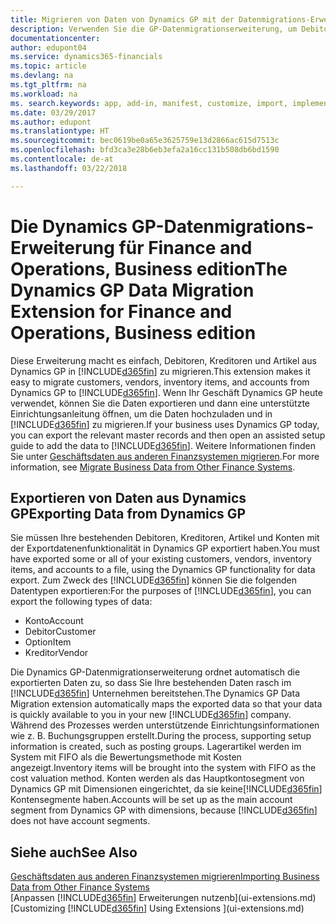 ```yaml
---
title: Migrieren von Daten von Dynamics GP mit der Datenmigrations-Erweiterung | Microsoft Docs
description: Verwenden Sie die GP-Datenmigrationserweiterung, um Debitoren, Kreditoren, Artikel und Konten von Dynamics GP auf Finance and Operations, Business edition zu migrieren.
documentationcenter: 
author: edupont04
ms.service: dynamics365-financials
ms.topic: article
ms.devlang: na
ms.tgt_pltfrm: na
ms.workload: na
ms. search.keywords: app, add-in, manifest, customize, import, implement
ms.date: 03/29/2017
ms.author: edupont
ms.translationtype: HT
ms.sourcegitcommit: bec0619be0a65e3625759e13d2866ac615d7513c
ms.openlocfilehash: bfd3ca3e28b6eb3efa2a16cc131b508db6bd1590
ms.contentlocale: de-at
ms.lasthandoff: 03/22/2018

---
```

# <a name="the-dynamics-gp-data-migration-extension-for-finance-and-operations-business-edition"></a><span data-ttu-id="c3fca-103">Die Dynamics GP-Datenmigrations-Erweiterung für Finance and Operations, Business edition</span><span class="sxs-lookup"><span data-stu-id="c3fca-103">The Dynamics GP Data Migration Extension for Finance and Operations, Business edition</span></span> 
<span data-ttu-id="c3fca-104">Diese Erweiterung macht es einfach, Debitoren, Kreditoren und Artikel aus Dynamics GP in [!INCLUDE[d365fin](includes/d365fin_md.md)] zu migrieren.</span><span class="sxs-lookup"><span data-stu-id="c3fca-104">This extension makes it easy to migrate customers, vendors, inventory items, and accounts from Dynamics GP to [!INCLUDE[d365fin](includes/d365fin_md.md)].</span></span> <span data-ttu-id="c3fca-105">Wenn Ihr Geschäft Dynamics GP heute verwendet, können Sie die Daten exportieren und dann eine unterstützte Einrichtungsanleitung öffnen, um die Daten hochzuladen und in [!INCLUDE[d365fin](includes/d365fin_md.md)] zu migrieren.</span><span class="sxs-lookup"><span data-stu-id="c3fca-105">If your business uses Dynamics GP today, you can export the relevant master records and then open an assisted setup guide to add the data to [!INCLUDE[d365fin](includes/d365fin_md.md)].</span></span> <span data-ttu-id="c3fca-106">Weitere Informationen finden Sie unter [Geschäftsdaten aus anderen Finanzsystemen migrieren](upload-data.md).</span><span class="sxs-lookup"><span data-stu-id="c3fca-106">For more information, see [Migrate Business Data from Other Finance Systems](upload-data.md).</span></span>

## <a name="exporting-data-from-dynamics-gp"></a><span data-ttu-id="c3fca-107">Exportieren von Daten aus Dynamics GP</span><span class="sxs-lookup"><span data-stu-id="c3fca-107">Exporting Data from Dynamics GP</span></span>
<span data-ttu-id="c3fca-108">Sie müssen Ihre bestehenden Debitoren, Kreditoren, Artikel und Konten mit der Exportdatenenfunktionalität in Dynamics GP exportiert haben.</span><span class="sxs-lookup"><span data-stu-id="c3fca-108">You must have exported some or all of your existing customers, vendors, inventory items, and accounts to a file, using the Dynamics GP functionality for data export.</span></span> <span data-ttu-id="c3fca-109">Zum Zweck des [!INCLUDE[d365fin](includes/d365fin_md.md)] können Sie die folgenden Datentypen exportieren:</span><span class="sxs-lookup"><span data-stu-id="c3fca-109">For the purposes of [!INCLUDE[d365fin](includes/d365fin_md.md)], you can export the following types of data:</span></span>

* <span data-ttu-id="c3fca-110">Konto</span><span class="sxs-lookup"><span data-stu-id="c3fca-110">Account</span></span>  
* <span data-ttu-id="c3fca-111">Debitor</span><span class="sxs-lookup"><span data-stu-id="c3fca-111">Customer</span></span>  
* <span data-ttu-id="c3fca-112">Option</span><span class="sxs-lookup"><span data-stu-id="c3fca-112">Item</span></span>  
* <span data-ttu-id="c3fca-113">Kreditor</span><span class="sxs-lookup"><span data-stu-id="c3fca-113">Vendor</span></span>  

<span data-ttu-id="c3fca-114">Die Dynamics GP-Datenmigrationserweiterung ordnet automatisch die exportierten Daten zu, so dass Sie Ihre bestehenden Daten rasch im [!INCLUDE[d365fin](includes/d365fin_md.md)] Unternehmen bereitstehen.</span><span class="sxs-lookup"><span data-stu-id="c3fca-114">The Dynamics GP Data Migration extension automatically maps the exported data so that your data is quickly available to you in your new [!INCLUDE[d365fin](includes/d365fin_md.md)] company.</span></span> <span data-ttu-id="c3fca-115">Während des Prozesses werden unterstützende Einrichtungsinformationen wie z. B. Buchungsgruppen erstellt.</span><span class="sxs-lookup"><span data-stu-id="c3fca-115">During the process, supporting setup information is created, such as posting groups.</span></span> <span data-ttu-id="c3fca-116">Lagerartikel werden im System mit FIFO als die Bewertungsmethode mit Kosten angezeigt.</span><span class="sxs-lookup"><span data-stu-id="c3fca-116">Inventory items will be brought into the system with FIFO as the cost valuation method.</span></span> <span data-ttu-id="c3fca-117">Konten werden als das Hauptkontosegment von Dynamics GP mit Dimensionen eingerichtet, da sie keine[!INCLUDE[d365fin](includes/d365fin_long_md.md)] Kontensegmente haben.</span><span class="sxs-lookup"><span data-stu-id="c3fca-117">Accounts will be set up as the main account segment from Dynamics GP with dimensions, because [!INCLUDE[d365fin](includes/d365fin_long_md.md)] does not have account segments.</span></span>

## <a name="see-also"></a><span data-ttu-id="c3fca-118">Siehe auch</span><span class="sxs-lookup"><span data-stu-id="c3fca-118">See Also</span></span>
[<span data-ttu-id="c3fca-119">Geschäftsdaten aus anderen Finanzsystemen migrieren</span><span class="sxs-lookup"><span data-stu-id="c3fca-119">Importing Business Data from Other Finance Systems</span></span>](upload-data.md)  
<span data-ttu-id="c3fca-120">[Anpassen [!INCLUDE[d365fin](includes/d365fin_md.md)] Erweiterungen nutzenb](ui-extensions.md)</span><span class="sxs-lookup"><span data-stu-id="c3fca-120">[Customizing [!INCLUDE[d365fin](includes/d365fin_md.md)] Using Extensions ](ui-extensions.md)</span></span>  

